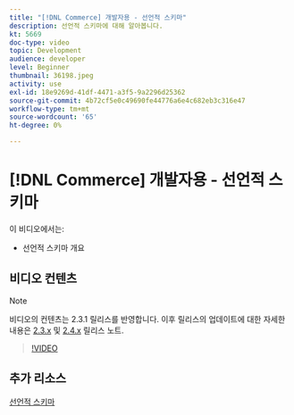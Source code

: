 ```yaml
---
title: "[!DNL Commerce] 개발자용 - 선언적 스키마"
description: 선언적 스키마에 대해 알아봅니다.
kt: 5669
doc-type: video
topic: Development
audience: developer
level: Beginner
thumbnail: 36198.jpeg
activity: use
exl-id: 18e9269d-41df-4471-a3f5-9a2296d25362
source-git-commit: 4b72cf5e0c49690fe44776a6e4c682eb3c316e47
workflow-type: tm+mt
source-wordcount: '65'
ht-degree: 0%

---
```


# [!DNL Commerce] 개발자용 - 선언적 스키마

이 비디오에서는:

- 선언적 스키마 개요

## 비디오 컨텐츠

>[!NOTE]
>
>비디오의 컨텐츠는 2.3.1 릴리스를 반영합니다. 이후 릴리스의 업데이트에 대한 자세한 내용은 [ 2.3.x](https://devdocs.magento.com/guides/v2.3/release-notes/bk-release-notes.html) 및 [2.4.x](https://devdocs.magento.com/guides/v2.4/release-notes/bk-release-notes.html) 릴리스 노트.

>[!VIDEO](https://video.tv.adobe.com/v/36198?quality=12&learn=on)

## 추가 리소스

[선언적 스키마](https://devdocs.magento.com/guides/v2.4/extension-dev-guide/declarative-schema/)
